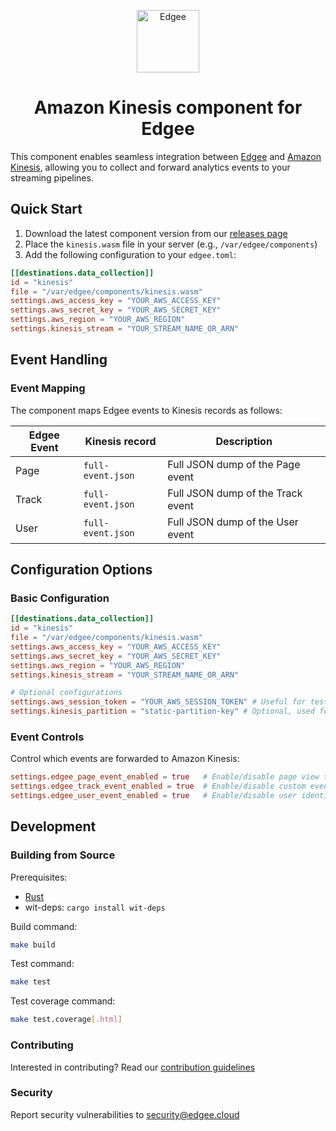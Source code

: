 <div align="center">
<p align="center">
  <a href="https://www.edgee.cloud">
    <picture>
      <source media="(prefers-color-scheme: dark)" srcset="https://cdn.edgee.cloud/img/component-dark.svg">
      <img src="https://cdn.edgee.cloud/img/component.svg" height="100" alt="Edgee">
    </picture>
  </a>
</p>
</div>

<h1 align="center">Amazon Kinesis component for Edgee</h1>

This component enables seamless integration between [Edgee](https://www.edgee.cloud) and [Amazon Kinesis](https://aws.amazon.com/kinesis/), allowing you to collect and forward analytics events to your streaming pipelines.


## Quick Start

1. Download the latest component version from our [releases page](../../releases)
2. Place the `kinesis.wasm` file in your server (e.g., `/var/edgee/components`)
3. Add the following configuration to your `edgee.toml`:

```toml
[[destinations.data_collection]]
id = "kinesis"
file = "/var/edgee/components/kinesis.wasm"
settings.aws_access_key = "YOUR_AWS_ACCESS_KEY"
settings.aws_secret_key = "YOUR_AWS_SECRET_KEY"
settings.aws_region = "YOUR_AWS_REGION"
settings.kinesis_stream = "YOUR_STREAM_NAME_OR_ARN"
```


## Event Handling

### Event Mapping
The component maps Edgee events to Kinesis records as follows:

| Edgee Event | Kinesis record | Description |
|-------------|----------------|-------------|
| Page        | `full-event.json` | Full JSON dump of the Page event |
| Track       | `full-event.json` | Full JSON dump of the Track event |
| User        | `full-event.json` | Full JSON dump of the User event |


## Configuration Options

### Basic Configuration
```toml
[[destinations.data_collection]]
id = "kinesis"
file = "/var/edgee/components/kinesis.wasm"
settings.aws_access_key = "YOUR_AWS_ACCESS_KEY"
settings.aws_secret_key = "YOUR_AWS_SECRET_KEY"
settings.aws_region = "YOUR_AWS_REGION"
settings.kinesis_stream = "YOUR_STREAM_NAME_OR_ARN"

# Optional configurations
settings.aws_session_token = "YOUR_AWS_SESSION_TOKEN" # Useful for tests, not recommended in prod since it's short-lived
settings.kinesis_partition = "static-partition-key" # Optional, used for all PutRecord calls
```


### Event Controls
Control which events are forwarded to Amazon Kinesis:
```toml
settings.edgee_page_event_enabled = true   # Enable/disable page view tracking
settings.edgee_track_event_enabled = true  # Enable/disable custom event tracking
settings.edgee_user_event_enabled = true   # Enable/disable user identification
```


## Development

### Building from Source
Prerequisites:
- [Rust](https://www.rust-lang.org/tools/install)
- wit-deps: `cargo install wit-deps`

Build command:
```bash
make build
```

Test command:
```bash
make test
```

Test coverage command:
```bash
make test.coverage[.html]
```

### Contributing
Interested in contributing? Read our [contribution guidelines](./CONTRIBUTING.md)

### Security
Report security vulnerabilities to [security@edgee.cloud](mailto:security@edgee.cloud)
